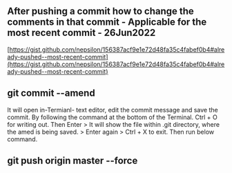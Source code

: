 ## After pushing a commit how to change the comments in that commit - Applicable for the most recent commit - 26Jun2022

[https://gist.github.com/nepsilon/156387acf9e1e72d48fa35c4fabef0b4#already-pushed--most-recent-commit](https://gist.github.com/nepsilon/156387acf9e1e72d48fa35c4fabef0b4#already-pushed--most-recent-commit)

## git commit --amend

It will open in-Termianl- text editor, edit the commit
message and save the commit. By following the command at the bottom of
the Terminal. Ctrl + O for writing out. Then Enter > It will show the
 file within .git directory, where the amed is being saved. > Enter
again > Ctrl + X to exit. Then run below command.

## git push origin master --force
